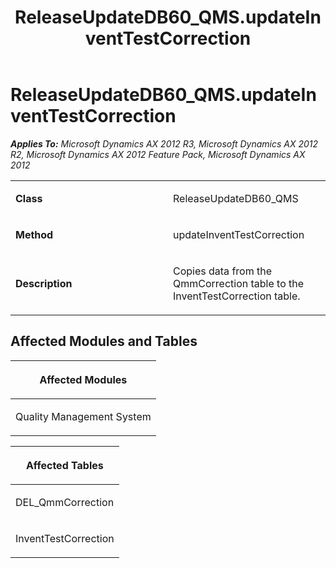 ﻿---
title: ReleaseUpdateDB60_QMS.updateInventTestCorrection
TOCTitle: ReleaseUpdateDB60_QMS.updateInventTestCorrection
ms:assetid: 62c74f3d-fac2-da2d-8352-107057c3e5e8
ms:mtpsurl: https://msdn.microsoft.com/en-us/library/JJ719119(v=AX.60)
ms:contentKeyID: 49708658
ms.date: 05/18/2015
mtps_version: v=AX.60
---

# ReleaseUpdateDB60\_QMS.updateInventTestCorrection 


_**Applies To:** Microsoft Dynamics AX 2012 R3, Microsoft Dynamics AX 2012 R2, Microsoft Dynamics AX 2012 Feature Pack, Microsoft Dynamics AX 2012_

<table>
<colgroup>
<col style="width: 50%" />
<col style="width: 50%" />
</colgroup>
<tbody>
<tr class="odd">
<td><p><strong>Class</strong></p></td>
<td><p>ReleaseUpdateDB60_QMS</p></td>
</tr>
<tr class="even">
<td><p><strong>Method</strong></p></td>
<td><p>updateInventTestCorrection</p></td>
</tr>
<tr class="odd">
<td><p><strong>Description</strong></p></td>
<td><p>Copies data from the QmmCorrection table to the InventTestCorrection table.</p></td>
</tr>
</tbody>
</table>


## Affected Modules and Tables

<table>
<colgroup>
<col style="width: 100%" />
</colgroup>
<thead>
<tr class="header">
<th><p>Affected Modules</p></th>
</tr>
</thead>
<tbody>
<tr class="odd">
<td><p>Quality Management System</p></td>
</tr>
</tbody>
</table>


<table>
<colgroup>
<col style="width: 100%" />
</colgroup>
<thead>
<tr class="header">
<th><p>Affected Tables</p></th>
</tr>
</thead>
<tbody>
<tr class="odd">
<td><p>DEL_QmmCorrection</p></td>
</tr>
<tr class="even">
<td><p>InventTestCorrection</p></td>
</tr>
</tbody>
</table>

  



